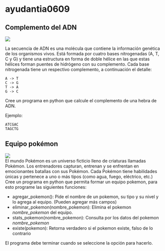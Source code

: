 # ayudantia0609  
## Complemento del ADN
![](https://static.nationalgeographicla.com/files/styles/image_3200/public/01-dna-nationalgeographic_2490526.webp?w=500&h=350)  

La secuencia de ADN es una molécula que contiene la información genética de los organismos vivos. Está formada por cuatro bases nitrogenadas (A, T, C y G) y tiene una estructura en forma de doble hélice en las que estas hélices forman puentes de hidrógeno con su complemento. Cada base nitrogenada tiene un respectivo complemento, a continuación el detalle:  
```
A -> T
C -> G
T -> A
G -> C
```
Cree un programa en python que calcule el complemento de una hebra de ADN.  

Ejemplo:  
```
ATCGAC
TAGCTG
```
## Equipo pokémon
![](https://www.dexerto.es/cdn-cgi/image/width=750,quality=75,format=auto/https://editors.dexerto.es/wp-content/uploads/sites/3/2022/07/16/mejores-iniciales-pokemon.jpg)  
El mundo Pokémon es un universo ficticio lleno de criaturas llamadas Pokémon. Los entrenadores capturan, entrenan y se enfrentan en emocionantes batallas con sus Pokémon. Cada Pokémon tiene habilidades únicas y pertenece a uno o más tipos (como agua, fuego, eléctrico, etc.)  
Cree un programa en python que permita formar un equipo pokemon, para esto programe las siguientes funciones:
- agregar_pokemon(): Pide el nombre de un pokemon, su tipo y su nivel y lo agrega al equipo. (Pueden agregar más campos)  
- eliminar_pokemon(nombre_pokemon): Elimina el pokemon *nombre_pokemon* del equipo.
- stats_pokemon(nombre_pokemon): Consulta por los datos del pokemon *nombre_pokemon*
- existe(pokemon): Retorna verdadero si el pokemon existe, falso de lo contrario
  
El programa debe terminar cuando se seleccione la opción para hacerlo.
